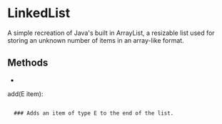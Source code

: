 # LinkedList

A simple recreation of Java's built in ArrayList, a resizable list used for storing an unknown number of items in an array-like format. 

## Methods

* ```java 
add(E item): 
```

  ### Adds an item of type E to the end of the list.

